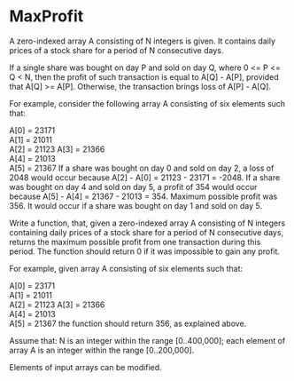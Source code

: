 MaxProfit
=========

A zero-indexed array A consisting of N integers is given. It contains daily prices of a stock share for a period of N consecutive days.

If a single share was bought on day P and sold on day Q, where 0 <= P <= Q < N, then the profit of such transaction is equal to A[Q] - A[P], provided that A[Q] >= A[P]. 
Otherwise, the transaction brings loss of A[P] - A[Q].

For example, consider the following array A consisting of six elements such that:

  A[0] = 23171  
  A[1] = 21011  
  A[2] = 21123
  A[3] = 21366  
  A[4] = 21013  
  A[5] = 21367
If a share was bought on day 0 and sold on day 2, a loss of 2048 would occur because A[2] - A[0] = 21123 - 23171 = -2048. 
If a share was bought on day 4 and sold on day 5, a profit of 354 would occur because A[5] - A[4] = 21367 - 21013 = 354. 
Maximum possible profit was 356. It would occur if a share was bought on day 1 and sold on day 5.

Write a function, that, given a zero-indexed array A consisting of N integers containing daily prices of a stock share for a period of N consecutive days, returns the maximum possible profit from one transaction during this period. 
The function should return 0 if it was impossible to gain any profit.

For example, given array A consisting of six elements such that:

  A[0] = 23171  
  A[1] = 21011  
  A[2] = 21123
  A[3] = 21366  
  A[4] = 21013  
  A[5] = 21367
the function should return 356, as explained above.

Assume that:
N is an integer within the range [0..400,000];
each element of array A is an integer within the range [0..200,000].

Elements of input arrays can be modified.
